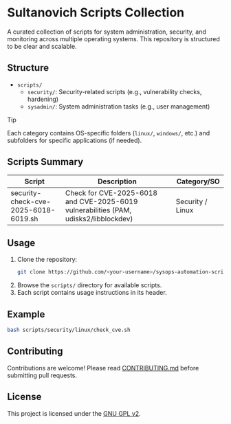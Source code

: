 # Sultanovich Scripts Collection

A curated collection of scripts for system administration, security, and monitoring across multiple operating systems. This repository is structured to be clear and scalable.

## Structure

- `scripts/`
  - `security/`: Security-related scripts (e.g., vulnerability checks, hardening)
  - `sysadmin/`: System administration tasks (e.g., user management)


> [!TIP]
> Each category contains OS-specific folders (`linux/`, `windows/`, etc.) and subfolders for specific applications (if needed).

## Scripts Summary

| Script                                                                                       | Description                          | Category/SO        |
|----------------------------------------------------------------------------------------------|--------------------------------------|--------------------|
| security-check-cve-2025-6018-6019.sh                                                        | Check for CVE-2025-6018 and CVE-2025-6019 vulnerabilities (PAM, udisks2/libblockdev) | Security / Linux   |


## Usage

1. Clone the repository:
   ```bash
   git clone https://github.com/<your-username>/sysops-automation-scripts.git
   ```
2. Browse the `scripts/` directory for available scripts.
3. Each script contains usage instructions in its header.

## Example

```bash
bash scripts/security/linux/check_cve.sh
```

## Contributing

Contributions are welcome! Please read [CONTRIBUTING.md](CONTRIBUTING.md) before submitting pull requests.

## License

This project is licensed under the [GNU GPL v2](LICENSE).